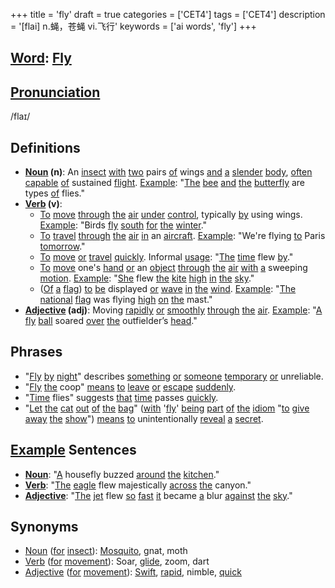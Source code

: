 +++
title = 'fly'
draft = true
categories = ['CET4']
tags = ['CET4']
description = '[flai] n.蝇，苍蝇 vi.飞行'
keywords = ['ai words', 'fly']
+++

## [Word](/en/post/word/): [Fly](/en/post/fly/)

## [Pronunciation](/en/post/pronunciation/)
/flaɪ/

## Definitions
- **[Noun](/en/post/noun/) (n)**: An [insect](/en/post/insect/) [with](/en/post/with/) [two](/en/post/two/) pairs [of](/en/post/of/) wings [and](/en/post/and/) [a](/en/post/a/) [slender](/en/post/slender/) [body](/en/post/body/), [often](/en/post/often/) [capable](/en/post/capable/) [of](/en/post/of/) sustained [flight](/en/post/flight/). [Example](/en/post/example/): "[The](/en/post/the/) [bee](/en/post/bee/) [and](/en/post/and/) [the](/en/post/the/) [butterfly](/en/post/butterfly/) are types [of](/en/post/of/) flies."
- **[Verb](/en/post/verb/) (v)**:
  - [To](/en/post/to/) [move](/en/post/move/) [through](/en/post/through/) [the](/en/post/the/) [air](/en/post/air/) [under](/en/post/under/) [control](/en/post/control/), typically [by](/en/post/by/) using wings. [Example](/en/post/example/): "Birds [fly](/en/post/fly/) [south](/en/post/south/) [for](/en/post/for/) [the](/en/post/the/) [winter](/en/post/winter/)."
  - [To](/en/post/to/) [travel](/en/post/travel/) [through](/en/post/through/) [the](/en/post/the/) [air](/en/post/air/) [in](/en/post/in/) an [aircraft](/en/post/aircraft/). [Example](/en/post/example/): "We're flying [to](/en/post/to/) Paris [tomorrow](/en/post/tomorrow/)."
  - [To](/en/post/to/) [move](/en/post/move/) [or](/en/post/or/) [travel](/en/post/travel/) [quickly](/en/post/quickly/). Informal [usage](/en/post/usage/): "[The](/en/post/the/) [time](/en/post/time/) flew [by](/en/post/by/)."
  - [To](/en/post/to/) [move](/en/post/move/) one's [hand](/en/post/hand/) [or](/en/post/or/) an [object](/en/post/object/) [through](/en/post/through/) [the](/en/post/the/) [air](/en/post/air/) [with](/en/post/with/) [a](/en/post/a/) sweeping [motion](/en/post/motion/). [Example](/en/post/example/): "[She](/en/post/she/) flew [the](/en/post/the/) [kite](/en/post/kite/) [high](/en/post/high/) [in](/en/post/in/) [the](/en/post/the/) [sky](/en/post/sky/)."
  - ([Of](/en/post/of/) [a](/en/post/a/) [flag](/en/post/flag/)) [to](/en/post/to/) [be](/en/post/be/) displayed [or](/en/post/or/) [wave](/en/post/wave/) [in](/en/post/in/) [the](/en/post/the/) [wind](/en/post/wind/). [Example](/en/post/example/): "[The](/en/post/the/) [national](/en/post/national/) [flag](/en/post/flag/) was flying [high](/en/post/high/) [on](/en/post/on/) [the](/en/post/the/) mast."
- **[Adjective](/en/post/adjective/) (adj)**: Moving [rapidly](/en/post/rapidly/) [or](/en/post/or/) [smoothly](/en/post/smoothly/) [through](/en/post/through/) [the](/en/post/the/) [air](/en/post/air/). [Example](/en/post/example/): "[A](/en/post/a/) [fly](/en/post/fly/) [ball](/en/post/ball/) soared [over](/en/post/over/) [the](/en/post/the/) outfielder’s [head](/en/post/head/)."
  
## Phrases
- "[Fly](/en/post/fly/) [by](/en/post/by/) [night](/en/post/night/)" describes [something](/en/post/something/) [or](/en/post/or/) [someone](/en/post/someone/) [temporary](/en/post/temporary/) [or](/en/post/or/) unreliable.
- "[Fly](/en/post/fly/) [the](/en/post/the/) coop" [means](/en/post/means/) [to](/en/post/to/) [leave](/en/post/leave/) [or](/en/post/or/) [escape](/en/post/escape/) [suddenly](/en/post/suddenly/).
- "[Time](/en/post/time/) flies" suggests [that](/en/post/that/) [time](/en/post/time/) passes [quickly](/en/post/quickly/).
- "[Let](/en/post/let/) [the](/en/post/the/) [cat](/en/post/cat/) [out](/en/post/out/) [of](/en/post/of/) [the](/en/post/the/) [bag](/en/post/bag/)" ([with](/en/post/with/) '[fly](/en/post/fly/)' [being](/en/post/being/) [part](/en/post/part/) [of](/en/post/of/) [the](/en/post/the/) [idiom](/en/post/idiom/) "[to](/en/post/to/) [give](/en/post/give/) [away](/en/post/away/) [the](/en/post/the/) [show](/en/post/show/)") [means](/en/post/means/) [to](/en/post/to/) unintentionally [reveal](/en/post/reveal/) [a](/en/post/a/) [secret](/en/post/secret/).
  
## [Example](/en/post/example/) Sentences
- **[Noun](/en/post/noun/)**: "[A](/en/post/a/) housefly buzzed [around](/en/post/around/) [the](/en/post/the/) [kitchen](/en/post/kitchen/)."
- **[Verb](/en/post/verb/)**: "[The](/en/post/the/) [eagle](/en/post/eagle/) flew majestically [across](/en/post/across/) [the](/en/post/the/) canyon."
- **[Adjective](/en/post/adjective/)**: "[The](/en/post/the/) [jet](/en/post/jet/) flew [so](/en/post/so/) [fast](/en/post/fast/) [it](/en/post/it/) became [a](/en/post/a/) blur [against](/en/post/against/) [the](/en/post/the/) [sky](/en/post/sky/)."

## Synonyms
- [Noun](/en/post/noun/) ([for](/en/post/for/) [insect](/en/post/insect/)): [Mosquito](/en/post/mosquito/), gnat, moth
- [Verb](/en/post/verb/) ([for](/en/post/for/) [movement](/en/post/movement/)): Soar, [glide](/en/post/glide/), zoom, dart
- [Adjective](/en/post/adjective/) ([for](/en/post/for/) [movement](/en/post/movement/)): [Swift](/en/post/swift/), [rapid](/en/post/rapid/), nimble, [quick](/en/post/quick/)
